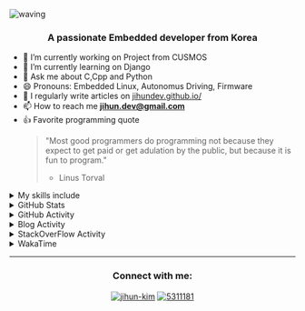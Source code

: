 ![waving](https://capsule-render.vercel.app/api?type=waving&height=200&text=Hi!%20I'm%20Jihun.&fontAlign=70&fontAlignY=40&color=gradient)

<h3 align="center">A passionate Embedded developer from Korea</h3>

- 🔭 I’m currently working on Project from CUSMOS
- 🌱 I’m currently learning on Django
- 💬 Ask me about C,Cpp and Python
- 😄 Pronouns: Embedded Linux, Autonomus Driving, Firmware
- 📝 I regularly write articles on [jihundev.github.io/](jihundev.github.io/)
- 📫 How to reach me **jihun.dev@gmail.com**
- 👍 Favorite programming quote
  > "Most good programmers do programming not because they expect to get paid or get adulation by the public, but because it is fun to program."
  > - Linus Torval


<details>
  <summary>My skills include</summary>
  <br>
  <div align=center>
  
  ## Most Used Language
  ![Top Langs](https://github-readme-stats.vercel.app/api/top-langs/?username=JihunDev&layout=compact)
  
  ## My Skills
  
  ### Language
  <img src="https://raw.githubusercontent.com/devicons/devicon/master/icons/embeddedc/embeddedc-original-wordmark.svg" alt="embeddedc" width="40" height="40" />
  <img src="https://raw.githubusercontent.com/devicons/devicon/master/icons/c/c-original.svg" alt="c" width="40" height="40" />
  <img src="https://raw.githubusercontent.com/devicons/devicon/master/icons/cplusplus/cplusplus-original.svg" alt="cplusplus" width="40" height="40" />
  <img src="https://raw.githubusercontent.com/devicons/devicon/master/icons/python/python-original.svg" alt="python" width="40" height="40" />
	  
	  
  ### IDE
  <img src="https://raw.githubusercontent.com/devicons/devicon/master/icons/vim/vim-original.svg" alt="vim" width="40" height="40" />
  <img src="https://raw.githubusercontent.com/devicons/devicon/master/icons/vscode/vscode-original.svg" alt="vscode" width="40" height="40" />

	  
  ### OS
  <img src="https://raw.githubusercontent.com/devicons/devicon/master/icons/ubuntu/ubuntu-plain.svg" alt="ubuntu" width="40" height="40" />
  <img src="https://raw.githubusercontent.com/devicons/devicon/master/icons/apple/apple-original.svg" alt="apple" width="40" height="40" />

	  
  ### Tools
  <img src="https://raw.githubusercontent.com/devicons/devicon/master/icons/git/git-original.svg" alt="git" width="40" height="40" />
  <img src="https://raw.githubusercontent.com/devicons/devicon/master/icons/github/github-original.svg" alt="github" width="40" height="40" />
  <img src="https://raw.githubusercontent.com/devicons/devicon/master/icons/docker/docker-original.svg" alt="docker" width="40" height="40" />
  <img src="https://raw.githubusercontent.com/devicons/devicon/master/icons/slack/slack-original.svg" alt="slack" width="40" height="40" />
  <img src="https://raw.githubusercontent.com/devicons/devicon/master/icons/jira/jira-original.svg" alt="jira" width="40" height="40" />
  <img src="https://raw.githubusercontent.com/devicons/devicon/master/icons/confluence/confluence-original.svg" alt="confluence" width="40" height="40" />

  </div>
</details>

<details>
  <summary>GitHub Stats</summary>
  <br>
  
  
<h2 align="center">Github Profile Trophy</h2>
  <div align=center>

  [![trophy](https://github-profile-trophy.vercel.app/?username=JihunDev&theme=onedark&row=2&column=4&margin-w=10&margin-h=10)](https://github.com/ryo-ma/github-profile-trophy)
  </div>  
<h2 align="center">My Github Stats</h2>
  <div align=center>

  ![Anurag's GitHub stats](https://github-readme-stats.vercel.app/api?username=JihunDev&theme=dark&show_icons=true)
  
  [![GitHub Streak](https://github-readme-streak-stats.herokuapp.com?user=JihunDev&theme=dark&hide_border=true)](https://git.io/streak-stats)

  </div>
</details>


<details>
  <summary>GitHub Activity</summary>
  <br>

<!--RECENT_ACTIVITY:start-->
1. ⭐ Starred [JoseDeFreitas/awesome-youtubers](https://github.com/JoseDeFreitas/awesome-youtubers)
2. ⭐ Starred [LappleApple/awesome-leading-and-managing](https://github.com/LappleApple/awesome-leading-and-managing)
3. ⭐ Starred [markodenic/web-development-resources](https://github.com/markodenic/web-development-resources)
4. ⭐ Starred [255kb/stack-on-a-budget](https://github.com/255kb/stack-on-a-budget)
5. 🤝 Became collaborator on [Cusmos/cusmos.github.io](https://github.com/Cusmos/cusmos.github.io)
<!--RECENT_ACTIVITY:end-->

<!--RECENT_ACTIVITY:last_update-->
Last Updated: Saturday, October 1st, 2022, 2:16:03 AM
<!--RECENT_ACTIVITY:last_update_end-->
  
</details>
  
<details>
  <summary>Blog Activity</summary>
  <br>

<!-- BLOG-POST-LIST:START -->
- [좋은 코드, 나쁜 코드 서평](https://jihundev.github.io/posts/%EC%A2%8B%EC%9D%80%EC%BD%94%EB%93%9C-%EB%82%98%EC%81%9C%EC%BD%94%EB%93%9C-%EC%84%9C%ED%8F%89/)
- [Postgresql Error pg_config executable not found.](https://jihundev.github.io/posts/Postgresql_pg_config_executable_not_found/)
- [구글 번역시 특정 부분 번역 제외 하기](https://jihundev.github.io/posts/block_google_translate/)
- [Inbound, Outbound란](https://jihundev.github.io/posts/server_inbound_outbound/)
<!-- BLOG-POST-LIST:END -->

</details>

<details>
  <summary>StackOverFlow Activity</summary>
  <br>
 
<!-- STACKOVERFLOW:START -->
- [Comment by Jihun Kim on Car speed measurement using 3-axis accelerometer](https://stackoverflow.com/questions/59171821/car-speed-measurement-using-3-axis-accelerometer/59843250#59843250)
- [Answer by Jihun Kim for dspic33ev Doesn't work after changing pin number](https://stackoverflow.com/questions/59421621/dspic33ev-doesnt-work-after-changing-pin-number/59448909#59448909)
- [dspic33ev Doesn't work after changing pin number](https://stackoverflow.com/questions/59421621/dspic33ev-doesnt-work-after-changing-pin-number)
- [Car speed measurement using 3-axis accelerometer](https://stackoverflow.com/questions/59171821/car-speed-measurement-using-3-axis-accelerometer)
<!-- STACKOVERFLOW:END -->
    
</details>

<details>
  <summary>WakaTime</summary>
  <br>
<div align="center">  

  [![wakatime](https://wakatime.com/badge/user/5dbb20ab-159d-49e1-9f66-2dc135f07d80.svg)](https://wakatime.com/@5dbb20ab-159d-49e1-9f66-2dc135f07d80)
</div>
  
<!--START_SECTION:waka-->
![Code Time](http://img.shields.io/badge/Code%20Time-2%2C757%20hrs%203%20mins-blue)

**🐱 My GitHub Data** 

> 🏆 1,211 Contributions in the Year 2022
 > 
> 📦 1.5 MB Used in GitHub's Storage 
 > 
> 💼 Opted to Hire
 > 
> 📜 45 Public Repositories 
 > 
> 🔑 48 Private Repositories  
 > 
**I'm an Early 🐤** 

```text
🌞 Morning    91 commits     ████░░░░░░░░░░░░░░░░░░░░░   15.83% 
🌆 Daytime    265 commits    ███████████░░░░░░░░░░░░░░   46.09% 
🌃 Evening    172 commits    ███████░░░░░░░░░░░░░░░░░░   29.91% 
🌙 Night      47 commits     ██░░░░░░░░░░░░░░░░░░░░░░░   8.17%

```
📅 **I'm Most Productive on Thursday** 

```text
Monday       55 commits     ██░░░░░░░░░░░░░░░░░░░░░░░   9.57% 
Tuesday      82 commits     ███░░░░░░░░░░░░░░░░░░░░░░   14.26% 
Wednesday    80 commits     ███░░░░░░░░░░░░░░░░░░░░░░   13.91% 
Thursday     116 commits    █████░░░░░░░░░░░░░░░░░░░░   20.17% 
Friday       100 commits    ████░░░░░░░░░░░░░░░░░░░░░   17.39% 
Saturday     88 commits     ███░░░░░░░░░░░░░░░░░░░░░░   15.3% 
Sunday       54 commits     ██░░░░░░░░░░░░░░░░░░░░░░░   9.39%

```


📊 **This Week I Spent My Time On** 

```text
⌚︎ Time Zone: Asia/Seoul

💬 Programming Languages: 
No Activity Tracked This Week

🔥 Editors: 
No Activity Tracked This Week

🐱‍💻 Projects: 
No Activity Tracked This Week

💻 Operating System: 
No Activity Tracked This Week

```

**I Mostly Code in C** 

```text
C                        21 repos            ██████░░░░░░░░░░░░░░░░░░░   26.58% 
Java                     15 repos            ████░░░░░░░░░░░░░░░░░░░░░   18.99% 
Python                   10 repos            ███░░░░░░░░░░░░░░░░░░░░░░   12.66% 
C++                      9 repos             ██░░░░░░░░░░░░░░░░░░░░░░░   11.39% 
JavaScript               8 repos             ██░░░░░░░░░░░░░░░░░░░░░░░   10.13%

```



 Last Updated on 01/10/2022 18:42:44 UTC
<!--END_SECTION:waka-->
    
</details>

---

<h3 align="center">Connect with me:</h3>
<p align="center">
  <a href="https://linkedin.com/in/jihun-kim" target="blank"><img align="center" src="https://raw.githubusercontent.com/rahuldkjain/github-profile-readme-generator/master/src/images/icons/Social/linked-in-alt.svg" alt="jihun-kim" height="30" width="40" /></a>
  <a href="https://stackoverflow.com/users/5311181" target="blank"><img align="center" src="https://raw.githubusercontent.com/rahuldkjain/github-profile-readme-generator/master/src/images/icons/Social/stack-overflow.svg" alt="5311181" height="30" width="40" /></a>
</p>

<br>
